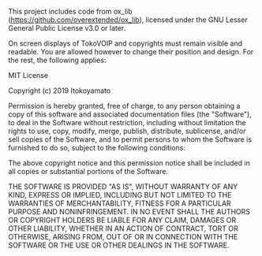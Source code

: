 This project includes code from ox_lib (https://github.com/overextended/ox_lib), licensed under the GNU Lesser General Public License v3.0 or later.


On screen displays of TokoVOIP and copyrights must remain visible and readable.
You are allowed however to change their position and design.
For the rest, the following applies:

MIT License

Copyright (c) 2019 Itokoyamato

Permission is hereby granted, free of charge, to any person obtaining a copy
of this software and associated documentation files (the "Software"), to deal
in the Software without restriction, including without limitation the rights
to use, copy, modify, merge, publish, distribute, sublicense, and/or sell
copies of the Software, and to permit persons to whom the Software is
furnished to do so, subject to the following conditions:

The above copyright notice and this permission notice shall be included in all
copies or substantial portions of the Software.

THE SOFTWARE IS PROVIDED "AS IS", WITHOUT WARRANTY OF ANY KIND, EXPRESS OR
IMPLIED, INCLUDING BUT NOT LIMITED TO THE WARRANTIES OF MERCHANTABILITY,
FITNESS FOR A PARTICULAR PURPOSE AND NONINFRINGEMENT. IN NO EVENT SHALL THE
AUTHORS OR COPYRIGHT HOLDERS BE LIABLE FOR ANY CLAIM, DAMAGES OR OTHER
LIABILITY, WHETHER IN AN ACTION OF CONTRACT, TORT OR OTHERWISE, ARISING FROM,
OUT OF OR IN CONNECTION WITH THE SOFTWARE OR THE USE OR OTHER DEALINGS IN THE
SOFTWARE.
